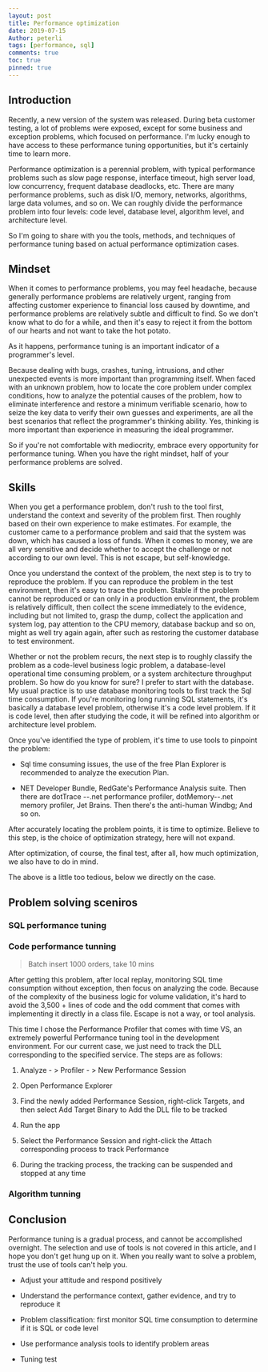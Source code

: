 ```yaml
---
layout: post
title: Performance optimization
date: 2019-07-15
Author: peterli
tags: [performance, sql]
comments: true
toc: true
pinned: true
---
```


## Introduction

Recently, a new version of the system was released. During beta customer testing, a lot of problems were exposed, except for some business and exception problems, which focused on performance. I'm lucky enough to have access to these performance tuning opportunities, but it's certainly time to learn more.

Performance optimization is a perennial problem, with typical performance problems such as slow page response, interface timeout, high server load, low concurrency, frequent database deadlocks, etc. There are many performance problems, such as disk I/O, memory, networks, algorithms, large data volumes, and so on. We can roughly divide the performance problem into four levels: code level, database level, algorithm level, and architecture level.

So I'm going to share with you the tools, methods, and techniques of performance tuning based on actual performance optimization cases.

## Mindset

When it comes to performance problems, you may feel headache, because generally performance problems are relatively urgent, ranging from affecting customer experience to financial loss caused by downtime, and performance problems are relatively subtle and difficult to find. So we don't know what to do for a while, and then it's easy to reject it from the bottom of our hearts and not want to take the hot potato.

As it happens, performance tuning is an important indicator of a programmer's level.

Because dealing with bugs, crashes, tuning, intrusions, and other unexpected events is more important than programming itself. When faced with an unknown problem, how to locate the core problem under complex conditions, how to analyze the potential causes of the problem, how to eliminate interference and restore a minimum verifiable scenario, how to seize the key data to verify their own guesses and experiments, are all the best scenarios that reflect the programmer's thinking ability. Yes, thinking is more important than experience in measuring the ideal programmer.

So if you're not comfortable with mediocrity, embrace every opportunity for performance tuning. When you have the right mindset, half of your performance problems are solved.

## Skills

When you get a performance problem, don't rush to the tool first, understand the context and severity of the problem first. Then roughly based on their own experience to make estimates. For example, the customer came to a performance problem and said that the system was down, which has caused a loss of funds. When it comes to money, we are all very sensitive and decide whether to accept the challenge or not according to our own level. This is not escape, but self-knowledge.

Once you understand the context of the problem, the next step is to try to reproduce the problem. If you can reproduce the problem in the test environment, then it's easy to trace the problem. Stable if the problem cannot be reproduced or can only in a production environment, the problem is relatively difficult, then collect the scene immediately to the evidence, including but not limited to, grasp the dump, collect the application and system log, pay attention to the CPU memory, database backup and so on, might as well try again again, after such as restoring the customer database to test environment.

Whether or not the problem recurs, the next step is to roughly classify the problem as a code-level business logic problem, a database-level operational time consuming problem, or a system architecture throughput problem. So how do you know for sure? I prefer to start with the database. My usual practice is to use database monitoring tools to first track the Sql time consumption. If you're monitoring long running SQL statements, it's basically a database level problem, otherwise it's a code level problem. If it is code level, then after studying the code, it will be refined into algorithm or architecture level problem.

Once you've identified the type of problem, it's time to use tools to pinpoint the problem:

- Sql time consuming issues, the use of the free Plan Explorer is recommended to analyze the execution Plan.

- NET Developer Bundle, RedGate's Performance Analysis suite. Then there are dotTrace --.net performance profiler, dotMemory--.net memory profiler, Jet Brains. Then there's the anti-human Windbg; And so on.

After accurately locating the problem points, it is time to optimize. Believe to this step, is the choice of optimization strategy, here will not expand.

After optimization, of course, the final test, after all, how much optimization, we also have to do in mind.

The above is a little too tedious, below we directly on the case.

## Problem solving sceniros

### SQL performance tuning

### Code performance tunning

> Batch insert 1000 orders, take 10 mins

After getting this problem, after local replay, monitoring SQL time consumption without exception, then focus on analyzing the code. Because of the complexity of the business logic for volume validation, it's hard to avoid the 3,500 + lines of code and the odd comment that comes with implementing it directly in a class file. Escape is not a way, or tool analysis.

This time I chose the Performance Profiler that comes with time VS, an extremely powerful Performance tuning tool in the development environment. For our current case, we just need to track the DLL corresponding to the specified service. The steps are as follows:

1. Analyze - > Profiler - > New Performance Session

2. Open Performance Explorer

3. Find the newly added Performance Session, right-click Targets, and then select Add Target Binary to Add the DLL file to be tracked

4. Run the app

5. Select the Performance Session and right-click the Attach corresponding process to track Performance

6. During the tracking process, the tracking can be suspended and stopped at any time

### Algorithm tunning

## Conclusion

Performance tuning is a gradual process, and cannot be accomplished overnight. The selection and use of tools is not covered in this article, and I hope you don't get hung up on it. When you really want to solve a problem, trust the use of tools can't help you.

- Adjust your attitude and respond positively

- Understand the performance context, gather evidence, and try to reproduce it

- Problem classification: first monitor SQL time consumption to determine if it is SQL or code level

- Use performance analysis tools to identify problem areas

- Tuning test
